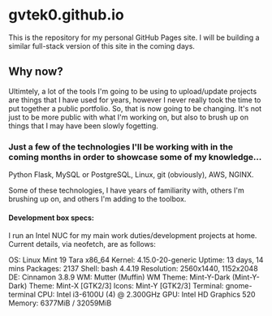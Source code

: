 # gvtek0.github.io

This is the repository for my personal GitHub Pages site. I will be building a similar full-stack version of this site in the coming days.

## Why now?

Ultimtely, a lot of the tools I'm going to be using to upload/update projects are things that I have used for years, however I never really took the time to put together a public portfolio. So, that is now going to be changing. It's not just to be more public with what I'm working on, but also to brush up on things that I may have been slowly fogetting.

### Just a few of the technologies I'll be working with in the coming months in order to showcase some of my knowledge...

Python Flask, MySQL or PostgreSQL, Linux, git (obviously), AWS, NGINX.

Some of these technologies, I have years of familiarity with, others I'm brushing up on, and others I'm adding to the toolbox.

#### Development box specs:

I run an Intel NUC for my main work duties/development projects at home. Current details, via neofetch, are as follows:

OS: Linux Mint 19 Tara x86_64 
Kernel: 4.15.0-20-generic 
Uptime: 13 days, 14 mins 
Packages: 2137 
Shell: bash 4.4.19 
Resolution: 2560x1440, 1152x2048 
DE: Cinnamon 3.8.9 
WM: Mutter (Muffin) 
WM Theme: Mint-Y-Dark (Mint-Y-Dark) 
Theme: Mint-X [GTK2/3] 
Icons: Mint-Y [GTK2/3] 
Terminal: gnome-terminal 
CPU: Intel i3-6100U (4) @ 2.300GHz 
GPU: Intel HD Graphics 520 
Memory: 6377MiB / 32059MiB

